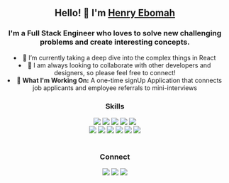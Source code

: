 
<h2 align="center"> Hello! 👋 I'm <a href="https://henryebomah.com">Henry Ebomah</a></h2>

<h3 align="center"> I'm a Full Stack Engineer who loves to solve new challenging problems and create interesting concepts. </h3>

<div align="center">
<li>🌱 I’m currently taking a deep dive into the complex things in React </li>
<li>👯 I am always looking to collaborate with other developers and designers, so please feel free to connect!</li>
<li>🥅 <b>What I'm Working On:</b> A one-time signUp Application that connects job applicants and employee referrals to mini-interviews</li>
</div>

<div align="center">
<h3>Skills</h3>
<img src="https://img.shields.io/badge/HTML5-E34F26?style=for-the-badge&logo=html5&logoColor=white" />
<img src="https://img.shields.io/badge/CSS3-1572B6?style=for-the-badge&logo=css3&logoColor=white" />
<img src="https://img.shields.io/badge/JavaScript-F7DF1E?style=for-the-badge&logo=javascript&logoColor=black" />
<img src="https://img.shields.io/badge/Node.js-43853D?style=for-the-badge&logo=node.js&logoColor=white" />
<img src="https://img.shields.io/badge/Express.js-404D59?style=for-the-badge" />
<br/ >
<img src="https://img.shields.io/badge/React-20232A?style=for-the-badge&logo=react&logoColor=61DAFB" />
<img src="https://img.shields.io/badge/styled--components-DB7093?style=for-the-badge&logo=styled-components&logoColor=white" />
<img src="https://img.shields.io/badge/PostgreSQL-316192?style=for-the-badge&logo=postgresql&logoColor=white" />
<img src="https://img.shields.io/badge/Netlify-00C7B7?style=for-the-badge&logo=netlify&logoColor=white" />
<img src="https://img.shields.io/badge/Heroku-430098?style=for-the-badge&logo=heroku&logoColor=white" />
<img src="https://img.shields.io/badge/Visual_Studio_Code-0078D4?style=for-the-badge&logo=visual%20studio%20code&logoColor=white" />
</div>

<br/>

<div align="center">
<h3>Connect</h3>
<a href="https://henryebomah.com/"><img src="https://img.shields.io/badge/Portfolio-D1AB66?style=for-the-badge&logo=react&logoColor=white"></img></a>
<a href="https://www.linkedin.com/in/henryebomah/"><img src="https://img.shields.io/badge/LinkedIn-0077B5?style=for-the-badge&logo=linkedin&logoColor=white"></img></a>
<a href="https://twitter.com/henryebomah"><img src="https://img.shields.io/badge/Twitter-1DA1F2?style=for-the-badge&logo=twitter&logoColor=white"></img></a>
</div>

<br />

<div align="center">

</div>

